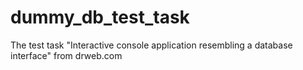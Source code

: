 # dummy_db_test_task
The test task "Interactive console application resembling a database interface" from drweb.com

